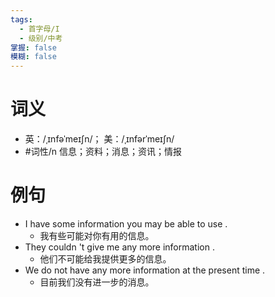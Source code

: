 ```yaml
---
tags:
  - 首字母/I
  - 级别/中考
掌握: false
模糊: false
---
```

# 词义
- 英：/ˌɪnfəˈmeɪʃn/； 美：/ˌɪnfərˈmeɪʃn/
- #词性/n  信息；资料；消息；资讯；情报
# 例句
- I have some information you may be able to use .
	- 我有些可能对你有用的信息。
- They couldn 't give me any more information .
	- 他们不可能给我提供更多的信息。
- We do not have any more information at the present time .
	- 目前我们没有进一步的消息。
